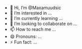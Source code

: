 - 👋 Hi, I’m @Maxamuudsic
- 👀 I’m interested in ...
- 🌱 I’m currently learning ...
- 💞️ I’m looking to collaborate on ...
- 📫 How to reach me ...
- 😄 Pronouns: ...
- ⚡ Fun fact: ...

<!---
Maxamuudsic/Maxamuudsic is a ✨ special ✨ repository because its `README.md` (this file) appears on your GitHub profile.
You can click the Preview link to take a look at your changes.
--->
